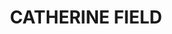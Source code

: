 ---
lastmod: '2025-04-06T06:05:20+00:00'
latitude: -33.993545
layout: suburb
longitude: 150.774858
postcode: '2557'
state: NSW
title: CATHERINE FIELD
url: /nsw/catherine-field/
---